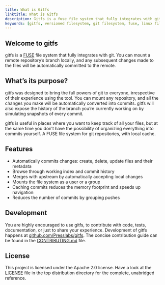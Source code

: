 ```yaml
---
title: What is Gitfs
linktitle: What is Gitfs
description: Gitfs is a fuse file system that fully integrates with git
keywords: [gitfs, versioned filesystem, git filesystem, fuse, linux filesystem, macos filesystem]
---
```


## Welcome to gitfs

gitfs is a [FUSE](http://fuse.sourceforge.net/) file system that fully integrates with git. You can mount a remote repository’s branch locally, and any subsequent changes made to the files will be automatically committed to the remote.

## What’s its purpose?

gitfs was designed to bring the full powers of git to everyone, irrespective of their experience using the tool. You can mount any repository, and all the changes you make will be automatically converted into commits. gitfs will also expose the history of the branch you’re currently working on by simulating snapshots of every commit.

gitfs is useful in places where you want to keep track of all your files, but at the same time you don’t have the possibility of organizing everything into commits yourself. A FUSE file system for git repositories, with local cache.

## Features

- Automatically commits changes: create, delete, update files and their metadata
- Browse through working index and commit history
- Merges with upstream by automatically accepting local changes
- Mounts the file system as a user or a group
- Caching commits reduces the memory footprint and speeds up navigation
- Reduces the number of commits by grouping pushes

## Development

You are highly encouraged to use gitfs, to contribute with code, tests, documentation, or just to share your experience. Development of gitfs happens at [github.com/Presslabs/gitfs](https://github.com/Presslabs/gitfs). The concise contribution guide can be found in the [CONTRIBUTING.md](https://github.com/Presslabs/gitfs/blob/master/CONTRIBUTING.md) file.

## License

This project is licensed under the Apache 2.0 license. Have a look at the [LICENSE](https://github.com/Presslabs/gitfs/blob/master/LICENSE) file in the top distribution directory for the complete, unabridged reference.
